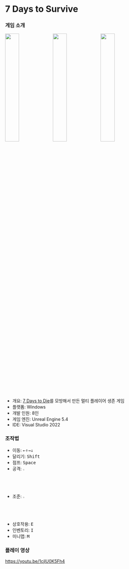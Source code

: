 # 7 Days to Survive

### 게임 소개
<img src=https://github.com/user-attachments/assets/732c2c76-1170-4e55-8f67-4b77db31c9ce width=30% height=30%>
<img src=https://github.com/user-attachments/assets/8a9efe71-a3a9-497e-ade7-5758f3dc7c83 width=30% height=30%>
<img src=https://github.com/user-attachments/assets/a6fa4296-3ec5-4799-9598-15b3055b28df width=30% height=30%>

- 개요: <a href="https://namu.wiki/w/7%20Days%20to%20Die">7 Days to Die</a>를 모방해서 만든 멀티 플레이어 생존 게임
- 플랫폼: Windows
- 개발 인원: 8인
- 게임 엔진: Unreal Engine 5.4
- IDE: Visual Studio 2022

### 조작법
- 이동: <kbd>&larr;</kbd><kbd>&uarr;</kbd><kbd>&rarr;</kbd><kbd>&darr;</kbd>
- 달리기: <kbd>Shift</kbd>
- 점프: <kbd>Space</kbd>
- 공격: <img src=https://github.com/user-attachments/assets/60dc22ad-5360-4ed6-840f-674ce3b823ba width=2% height=2%>
- 조준: <img src=https://github.com/user-attachments/assets/78b492db-9add-41b4-a95a-00e4ca5580ab width=2% height=2%>
- 상호작용: <kbd>E</kbd>
- 인벤토리: <kbd>I</kbd>
- 미니맵: <kbd>M</kbd>

### 플레이 영상
https://youtu.be/1cjIU0K5Fh4
